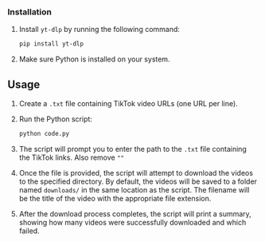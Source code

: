 ### Installation

1. Install `yt-dlp` by running the following command:

   ```bash
   pip install yt-dlp
   ```
2. Make sure Python is installed on your system.
## Usage

1. Create a `.txt` file containing TikTok video URLs (one URL per line).

2. Run the Python script:

   ```bash
   python code.py
   ```

3. The script will prompt you to enter the path to the `.txt` file containing the TikTok links. Also remove `""`

4. Once the file is provided, the script will attempt to download the videos to the specified directory. By default, the videos will be saved to a folder named `downloads/` in the same location as the script. The filename will be the title of the video with the appropriate file extension.

5. After the download process completes, the script will print a summary, showing how many videos were successfully downloaded and which failed.
